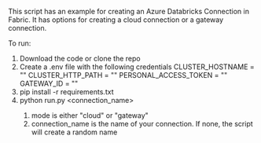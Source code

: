 This script has an example for creating an Azure Databricks Connection in Fabric. 
It has options for creating a cloud connection or a gateway connection.

To run:
1. Download the code or clone the repo
2. Create a .env file with the following credentials
    CLUSTER_HOSTNAME = "<Your ADB cluster hostname>"
    CLUSTER_HTTP_PATH = "<Your ADB cluster http host path>"
    PERSONAL_ACCESS_TOKEN = "<Your ADB personal access token>"
    GATEWAY_ID = "<The Id of the on-premises gateway>"
3. pip install -r requirements.txt
4. python run.py <mode> <connection_name>
   1. mode is either "cloud" or "gateway"
   2. connection_name is the name of your connection. If none, the script will create a random name